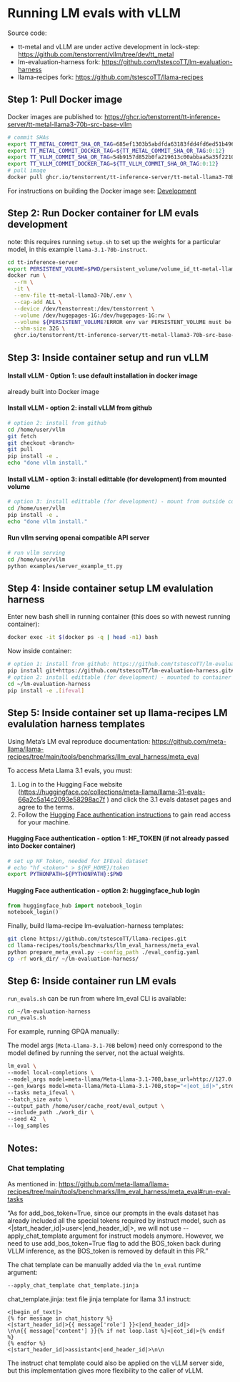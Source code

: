 # Running LM evals with vLLM

Source code:
- tt-metal and vLLM are under active development in lock-step: https://github.com/tenstorrent/vllm/tree/dev/tt_metal 
- lm-evaluation-harness fork: https://github.com/tstescoTT/lm-evaluation-harness
- llama-recipes fork: https://github.com/tstescoTT/llama-recipes

## Step 1: Pull Docker image

Docker images are published to: https://ghcr.io/tenstorrent/tt-inference-server/tt-metal-llama3-70b-src-base-vllm
```bash
# commit SHAs
export TT_METAL_COMMIT_SHA_OR_TAG=685ef1303b5abdfda63183fdd4fd6ed51b496833
export TT_METAL_COMMIT_DOCKER_TAG=${TT_METAL_COMMIT_SHA_OR_TAG:0:12}
export TT_VLLM_COMMIT_SHA_OR_TAG=54b9157d852b0fa219613c00abbaa5a35f221049
export TT_VLLM_COMMIT_DOCKER_TAG=${TT_VLLM_COMMIT_SHA_OR_TAG:0:12}
# pull image
docker pull ghcr.io/tenstorrent/tt-inference-server/tt-metal-llama3-70b-src-base-vllm:v0.0.1-tt-metal-${TT_METAL_COMMIT_DOCKER_TAG}-${TT_VLLM_COMMIT_DOCKER_TAG}
```

For instructions on building the Docker image see: [Development](../vllm-tt-metal-llama3-70b/docs/development.md)

## Step 2: Run Docker container for LM evals development

note: this requires running `setup.sh` to set up the weights for a particular model, in this example `llama-3.1-70b-instruct`.

```bash
cd tt-inference-server
export PERSISTENT_VOLUME=$PWD/persistent_volume/volume_id_tt-metal-llama-3.1-70b-instructv0.0.1/
docker run \
  --rm \
  -it \
  --env-file tt-metal-llama3-70b/.env \
  --cap-add ALL \
  --device /dev/tenstorrent:/dev/tenstorrent \
  --volume /dev/hugepages-1G:/dev/hugepages-1G:rw \
  --volume ${PERSISTENT_VOLUME?ERROR env var PERSISTENT_VOLUME must be set}:/home/user/cache_root:rw \
  --shm-size 32G \
  ghcr.io/tenstorrent/tt-inference-server/tt-metal-llama3-70b-src-base-vllm:v0.0.1-tt-metal-${TT_METAL_COMMIT_DOCKER_TAG}-${TT_VLLM_COMMIT_DOCKER_TAG} bash
```

## Step 3: Inside container setup and run vLLM

#### Install vLLM - Option 1: use default installation in docker image

already built into Docker image

#### Install vLLM - option 2: install vLLM from github

```bash
# option 2: install from github
cd /home/user/vllm
git fetch
git checkout <branch>
git pull
pip install -e .
echo "done vllm install."
```
#### Install vLLM - option 3: install edittable (for development) from mounted volume

```bash
# option 3: install edittable (for development) - mount from outside container
cd /home/user/vllm
pip install -e .
echo "done vllm install."
```

#### Run vllm serving openai compatible API server

```bash
# run vllm serving
cd /home/user/vllm
python examples/server_example_tt.py
```

## Step 4: Inside container setup LM evalulation harness

Enter new bash shell in running container (this does so with newest running container):
```bash
docker exec -it $(docker ps -q | head -n1) bash
```

Now inside container:
```bash
# option 1: install from github: https://github.com/tstescoTT/lm-evaluation-harness
pip install git+https://github.com/tstescoTT/lm-evaluation-harness.git#egg=lm-eval[ifeval]
# option 2: install edittable (for development) - mounted to container
cd ~/lm-evaluation-harness
pip install -e .[ifeval]
```

## Step 5: Inside container set up llama-recipes LM evalulation harness templates


Using Meta’s LM eval reproduce documentation: https://github.com/meta-llama/llama-recipes/tree/main/tools/benchmarks/llm_eval_harness/meta_eval 

To access Meta Llama 3.1 evals, you must:

1. Log in to the Hugging Face website (https://huggingface.co/collections/meta-llama/llama-31-evals-66a2c5a14c2093e58298ac7f ) and click the 3.1 evals dataset pages and agree to the terms.
2. Follow the [Hugging Face authentication instructions](https://huggingface.co/docs/huggingface_hub/en/quick-start#authentication) to gain read access for your machine.

#### Hugging Face authentication - option 1: HF_TOKEN (if not already passed into Docker container)
```bash
# set up HF Token, needed for IFEval dataset
# echo "hf_<token>" > ${HF_HOME}/token
export PYTHONPATH=${PYTHONPATH}:$PWD
```

#### Hugging Face authentication - option 2: huggingface_hub login
```python
from huggingface_hub import notebook_login
notebook_login()
```

Finally,  build llama-recipe lm-evaluation-harness templates:
```bash
git clone https://github.com/tstescoTT/llama-recipes.git
cd llama-recipes/tools/benchmarks/llm_eval_harness/meta_eval
python prepare_meta_eval.py --config_path ./eval_config.yaml
cp -rf work_dir/ ~/lm-evaluation-harness/
```

## Step 6: Inside container run LM evals

`run_evals.sh` can be run from where lm_eval CLI is available:
```bash
cd ~/lm-evaluation-harness
run_evals.sh
```

For example, running GPQA manually:

The model args (`Meta-Llama-3.1-70B` below) need only correspond to the model defined by running the server, not the actual weights.
```bash
lm_eval \
--model local-completions \
--model_args model=meta-llama/Meta-Llama-3.1-70B,base_url=http://127.0.0.1:8000/v1/completions,num_concurrent=32,max_retries=4,tokenized_requests=False,add_bos_token=True \
--gen_kwargs model=meta-llama/Meta-Llama-3.1-70B,stop="<|eot_id|>",stream=False \
--tasks meta_ifeval \
--batch_size auto \
--output_path /home/user/cache_root/eval_output \
--include_path ./work_dir \
--seed 42  \
--log_samples
```

## Notes:

### Chat templating

As mentioned in: https://github.com/meta-llama/llama-recipes/tree/main/tools/benchmarks/llm_eval_harness/meta_eval#run-eval-tasks 

“As for add_bos_token=True, since our prompts in the evals dataset has already included all the special tokens required by instruct model, such as <|start_header_id|>user<|end_header_id|>, we will not use --apply_chat_template argument for instruct models anymore. However, we need to use add_bos_token=True flag to add the BOS_token back during VLLM inference, as the BOS_token is removed by default in this PR.”

The chat template can be manually added via the `lm_eval` runtime argument:
```bash
--apply_chat_template chat_template.jinja 
```
chat_template.jinja: text file jinja template for llama 3.1 instruct:
```
<|begin_of_text|>
{% for message in chat_history %}
<|start_header_id|>{{ message['role'] }}<|end_header_id|>
\n\n{{ message['content'] }}{% if not loop.last %}<|eot_id|>{% endif %}
{% endfor %}
<|start_header_id|>assistant<|end_header_id|>\n\n
```

The instruct chat template could also be applied on the vLLM server side, but this implementation gives more flexibility to the caller of vLLM.

